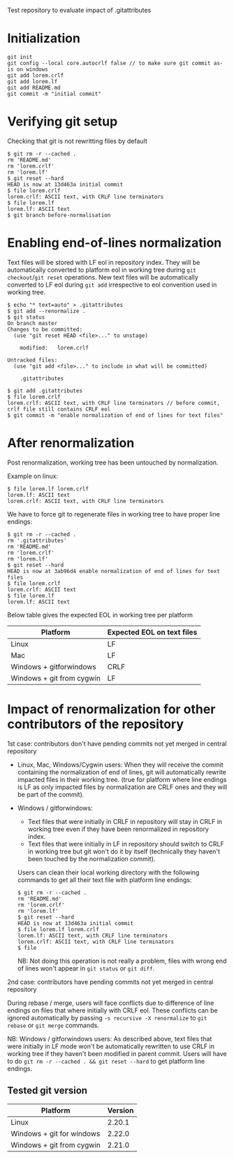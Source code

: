 Test repository to evaluate impact of .gitattributes

# Initialization
```
git init
git config --local core.autocrlf false // to make sure git commit as-is on windows
git add lorem.crlf
git add lorem.lf
git add README.md
git commit -m "initial commit"
```

# Verifying git setup
Checking that git is not rewritting files by default
```
$ git rm -r --cached .
rm 'README.md'
rm 'lorem.crlf'
rm 'lorem.lf'
$ git reset --hard
HEAD is now at 13d463a initial commit
$ file lorem.crlf
lorem.crlf: ASCII text, with CRLF line terminators
$ file lorem.lf
lorem.lf: ASCII text
$ git branch before-normalisation
```

# Enabling end-of-lines normalization
Text files will be stored with LF eol in repository index.
They will be automatically converted to platform eol in working tree during `git checkout`/`git reset` operations.
New text files will be automatically converted to LF eol during `git add` irrespective to eol convention used in working tree.

```
$ echo "* text=auto" > .gitattributes
$ git add --renormalize .
$ git status
On branch master
Changes to be committed:
  (use "git reset HEAD <file>..." to unstage)

	modified:   lorem.crlf

Untracked files:
  (use "git add <file>..." to include in what will be committed)

	.gitattributes

$ git add .gitattributes
$ file lorem.crlf
lorem.crlf: ASCII text, with CRLF line terminators // before commit, crlf file still contains CRLF eol
$ git commit -m "enable normalization of end of lines for text files"
```

# After renormalization
Post renormalization, working tree has been untouched by normalization.

Example on linux:
```
$ file lorem.lf lorem.crlf
lorem.lf: ASCII text
lorem.crlf: ASCII text, with CRLF line terminators
```

We have to force git to regenerate files in working tree to have proper line endings:
```
$ git rm -r --cached .
rm '.gitattributes'
rm 'README.md'
rm 'lorem.crlf'
rm 'lorem.lf'
$ git reset --hard
HEAD is now at 3ab96d4 enable normalization of end of lines for text files
$ file lorem.crlf
lorem.crlf: ASCII text
$ file lorem.lf
lorem.lf: ASCII text
```

Below table gives the expected EOL in working tree per platform

| Platform | Expected EOL on text files |
 ----------|---------------------------
| Linux    | LF                         |
| Mac      | LF                         |
| Windows + gitforwindows | CRLF        |
| Windows + git from cygwin | LF        |


# Impact of renormalization for other contributors of the repository

1st case: contributors don't have pending commits not yet merged in central repository

* Linux, Mac, Windows/Cygwin users:
When they will receive the commit containing the normalization of end of lines, git will automatically rewrite impacted files in their working tree. (true for platform where line endings is LF as only impacted files by normalization are CRLF ones and they will be part of the commit).

* Windows / gitforwindows:
    * Text files that were initially in CRLF in repository will stay in CRLF in working tree even if they have been renormalized in repository index.
    * Text files that were initially in LF in repository should switch to CRLF in working tree but git won't do it by itself (technically they haven't been touched by the normalization commit).

    Users can clean their local working directory with the following commands to get all their text file with platform line endings:
    ```
    $ git rm -r --cached .
    rm 'README.md'
    rm 'lorem.crlf'
    rm 'lorem.lf'
    $ git reset --hard
    HEAD is now at 13d463a initial commit
    $ file lorem.lf lorem.crlf
    lorem.lf: ASCII text, with CRLF line terminators
    lorem.crlf: ASCII text, with CRLF line terminators
    $ file
    ```
    NB: Not doing this operation is not really a problem, files with wrong end of lines won't appear in `git status` or `git diff`.



2nd case: contributors have pending commits not yet merged in central repository

During rebase / merge, users will face conflicts due to difference of line endings on files that where initially with CRLF eol. These conflicts can be ignored automatically by passing `-s recursive -X renormalize` to `git rebase` or `git merge` commands.

NB: Windows / gitforwindows users:
    As described above, text files that were initially in LF mode won't be automatically rewritten to use CRLF in working tree if they haven't been modified in parent commit. Users will have to do `git rm -r --cached . && git reset --hard` to get platform line
    endings.


## Tested git version
| Platform | Version |
| -------- | ------- |
| Linux | 2.20.1 |
| Windows + git for windows | 2.22.0 |
| Windows + git from cygwin | 2.21.0 |
